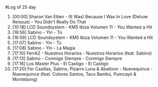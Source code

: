 #Log of 25 day

1. [00:00] Sharon Van Etten - (It Was) Because I Was In Love (Deluxe Reissue) - You Didn't Really Do That
1. [10:18] LCD Soundsystem - KM5 Ibiza Volumen 11 - You Wanted a Hit
1. [16:56] Sabino - Yin - Tú
1. [16:59] LCD Soundsystem - KM5 Ibiza Volumen 11 - You Wanted a Hit
1. [17:07] Sabino - Yin - Tú
1. [17:08] Sabino - Yin - La Magia
1. [17:10] FerrAZ - Nuestros Horarios - Nuestros Horarios (feat. Sabino)
1. [17:13] Sabino - Conmigo Siempre - Conmigo Siempre
1. [17:16] Los Master Plus - El Castigo - El Castigo
1. [17:20] Fer Casillas, Sabino, Pizarro Luna & Aballoon - Nuevequince - Nuevequince (feat. Colores Santos, Taco Bambú, Pumcayó & Montebong)
